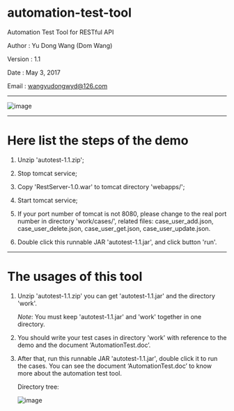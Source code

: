 # automation-test-tool

Automation Test Tool for RESTful API


Author	:  Yu Dong Wang (Dom Wang)

Version	:  1.1

Date	:  May 3, 2017

Email	:  wangyudongwyd@126.com

---------------------------------------------------------------------------------------------------------------------

![image](https://raw.githubusercontent.com/wangyudongdom/Automation-Test-Tool/master/screenshot_3.png)

---------------------------------------------------------------------------------------------------------------------
# Here list the steps of the demo

1. Unzip 'autotest-1.1.zip';


2. Stop tomcat service; 

3. Copy 'RestServer-1.0.war' to tomcat directory 'webapps/';

4. Start tomcat service;

5. If your port number of tomcat is not 8080, please change to the real port number in directory 'work/cases/', related files:
case_user_add.json, 
case_user_delete.json, 
case_user_get.json, 
case_user_update.json.

5. Double click this runnable JAR 'autotest-1.1.jar', and click button 'run'.

---------------------------------------------------------------------------------------------------------------------
# The usages of this tool

1. Unzip 'autotest-1.1.zip' you can get 'autotest-1.1.jar' and the directory 'work'.

   *Note*: You must keep 'autotest-1.1.jar' and 'work' together in one directory.

2. You should write your test cases in directory 'work' with reference to the demo and the document ‘AutomationTest.doc’.

3. After that, run this runnable JAR 'autotest-1.1.jar', double click it to run the cases.
   You can see the document ‘AutomationTest.doc’ to know more about the automation test tool.
   
   Directory tree: 

   ![image](https://raw.githubusercontent.com/wangyudongdom/Automation-Test-Tool/master/screenshot_4.png)


